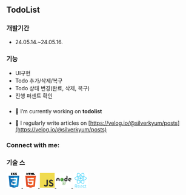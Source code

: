## TodoList

### 개발기간
- 24.05.14.~24.05.16.

### 기능
- UI구현
- Todo 추가/삭제/복구
- Todo 상태 변경(완료, 삭제, 복구)
- 진행 퍼센트 확인
  
<h3 align="center"></h3>

- 🔭 I’m currently working on **todolist**

- 📝 I regularly write articles on [https://velog.io/@silverkyum/posts](https://velog.io/@silverkyum/posts)

<h3 align="left">Connect with me:</h3>
<p align="left">
</p>

<h3 align="left">기술 스</h3>
<p align="left"> <a href="https://www.w3schools.com/css/" target="_blank" rel="noreferrer"> <img src="https://raw.githubusercontent.com/devicons/devicon/master/icons/css3/css3-original-wordmark.svg" alt="css3" width="40" height="40"/> </a> <a href="https://www.w3.org/html/" target="_blank" rel="noreferrer"> <img src="https://raw.githubusercontent.com/devicons/devicon/master/icons/html5/html5-original-wordmark.svg" alt="html5" width="40" height="40"/> </a> <a href="https://developer.mozilla.org/en-US/docs/Web/JavaScript" target="_blank" rel="noreferrer"> <img src="https://raw.githubusercontent.com/devicons/devicon/master/icons/javascript/javascript-original.svg" alt="javascript" width="40" height="40"/> </a> <a href="https://nodejs.org" target="_blank" rel="noreferrer"> <img src="https://raw.githubusercontent.com/devicons/devicon/master/icons/nodejs/nodejs-original-wordmark.svg" alt="nodejs" width="40" height="40"/> </a> <a href="https://reactjs.org/" target="_blank" rel="noreferrer"> <img src="https://raw.githubusercontent.com/devicons/devicon/master/icons/react/react-original-wordmark.svg" alt="react" width="40" height="40"/> </a> </p>

